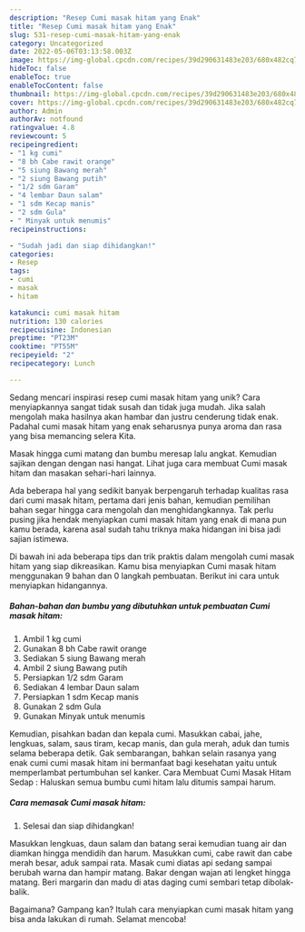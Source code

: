 ```yaml
---
description: "Resep Cumi masak hitam yang Enak"
title: "Resep Cumi masak hitam yang Enak"
slug: 531-resep-cumi-masak-hitam-yang-enak
category: Uncategorized
date: 2022-05-06T03:13:58.003Z
image: https://img-global.cpcdn.com/recipes/39d290631483e203/680x482cq70/cumi-masak-hitam-foto-resep-utama.jpg
hideToc: false
enableToc: true
enableTocContent: false
thumbnail: https://img-global.cpcdn.com/recipes/39d290631483e203/680x482cq70/cumi-masak-hitam-foto-resep-utama.jpg
cover: https://img-global.cpcdn.com/recipes/39d290631483e203/680x482cq70/cumi-masak-hitam-foto-resep-utama.jpg
author: Admin
authorAv: notfound
ratingvalue: 4.8
reviewcount: 5
recipeingredient:
- "1 kg cumi"
- "8 bh Cabe rawit orange"
- "5 siung Bawang merah"
- "2 siung Bawang putih"
- "1/2 sdm Garam"
- "4 lembar Daun salam"
- "1 sdm Kecap manis"
- "2 sdm Gula"
- " Minyak untuk menumis"
recipeinstructions:

- "Sudah jadi dan siap dihidangkan!"
categories:
- Resep
tags:
- cumi
- masak
- hitam

katakunci: cumi masak hitam 
nutrition: 130 calories
recipecuisine: Indonesian
preptime: "PT23M"
cooktime: "PT55M"
recipeyield: "2"
recipecategory: Lunch

---
```





Sedang mencari inspirasi resep cumi masak hitam yang unik? Cara menyiapkannya sangat tidak susah dan tidak juga mudah. Jika salah mengolah maka hasilnya akan hambar dan justru cenderung tidak enak. Padahal cumi masak hitam yang enak seharusnya punya aroma dan rasa yang bisa memancing selera Kita.





Masak hingga cumi matang dan bumbu meresap lalu angkat. Kemudian sajikan dengan dengan nasi hangat. Lihat juga cara membuat Cumi masak hitam dan masakan sehari-hari lainnya.

Ada beberapa hal yang sedikit banyak berpengaruh terhadap kualitas rasa dari cumi masak hitam, pertama dari jenis bahan, kemudian pemilihan bahan segar hingga cara mengolah dan menghidangkannya. Tak perlu pusing jika hendak menyiapkan cumi masak hitam yang enak di mana pun kamu berada, karena asal sudah tahu triknya maka hidangan ini bisa jadi sajian istimewa.






Di bawah ini ada beberapa tips dan trik praktis dalam mengolah cumi masak hitam yang siap dikreasikan. Kamu bisa menyiapkan Cumi masak hitam menggunakan 9 bahan dan 0 langkah pembuatan. Berikut ini cara untuk menyiapkan hidangannya.

<!--inarticleads1-->

##### Bahan-bahan dan bumbu yang dibutuhkan untuk pembuatan Cumi masak hitam:

1. Ambil 1 kg cumi
1. Gunakan 8 bh Cabe rawit orange
1. Sediakan 5 siung Bawang merah
1. Ambil 2 siung Bawang putih
1. Persiapkan 1/2 sdm Garam
1. Sediakan 4 lembar Daun salam
1. Persiapkan 1 sdm Kecap manis
1. Gunakan 2 sdm Gula
1. Gunakan  Minyak untuk menumis


Kemudian, pisahkan badan dan kepala cumi. Masukkan cabai, jahe, lengkuas, salam, saus tiram, kecap manis, dan gula merah, aduk dan tumis selama beberapa detik. Gak sembarangan, bahkan selain rasanya yang enak cumi cumi masak hitam ini bermanfaat bagi kesehatan yaitu untuk memperlambat pertumbuhan sel kanker. Cara Membuat Cumi Masak Hitam Sedap : Haluskan semua bumbu cumi hitam lalu ditumis sampai harum. 

<!--inarticleads2-->

##### Cara memasak Cumi masak hitam:


1. Selesai dan siap dihidangkan!

Masukkan lengkuas, daun salam dan batang serai kemudian tuang air dan diamkan hingga mendidih dan harum. Masukkan cumi, cabe rawit dan cabe merah besar, aduk sampai rata. Masak cumi diatas api sedang sampai berubah warna dan hampir matang. Bakar dengan wajan ati lengket hingga matang. Beri margarin dan madu di atas daging cumi sembari tetap dibolak-balik. 

Bagaimana? Gampang kan? Itulah cara menyiapkan cumi masak hitam yang bisa anda lakukan di rumah. Selamat mencoba!

